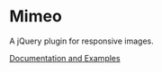 Mimeo
=====

A jQuery plugin for responsive images.

[Documentation and Examples](http://www.benplum.com/projects/mimeo/)